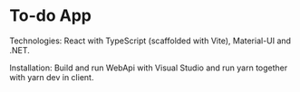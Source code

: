 # To-do App

Technologies: React with TypeScript (scaffolded with Vite), Material-UI and .NET.

Installation: Build and run WebApi with Visual Studio and run yarn together with yarn dev in client.
